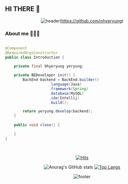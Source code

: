 ## HI THERE 👋

<div align=center>
  
![header](https://capsule-render.vercel.app/api?type=Waving&color=gradient&height=220&section=header&text=This%20is%20Ye%20Ryung&fontSize=80)(https://github.com/ohyeryung)

<div align =left>

### About me 👩🏻‍💻
  
```Java
  
@Component
@RequiredArgsConstructor
public class Introduction {

    private final Ohyeryung yeryung;
    
    private BEDeveloper init() {
        BackEnd backend = BackEnd.builder()
                    .language(Java)
                    .framework(Spring)
                    .database(MySQL)
                    .ide(Intellij)
                    .build();

        return yeryung.develop(backend);
    }
    
    public void close() {
        
    }
}

```
  
<br>

<div align = center>
  
  [![Hits](https://hits.seeyoufarm.com/api/count/incr/badge.svg?url=https%3A%2F%2Fgithub.com%2Fohyeryung&count_bg=%23FDC8F8CB&title_bg=%23F54D4D96&icon=smugmug.svg&icon_color=%23FFFFFF&title=hits&edge_flat=false)](https://github.com/ohyeryung)

  ![Anurag's GitHub stats](https://github-readme-stats-git-masterrstaa-rickstaa.vercel.app/api?username=ohyeryung&&show_icons=true&theme=dracula)
  [![Top Langs](https://github-readme-stats.vercel.app/api/top-langs/?username=ohyeryung&layout=compact&&show_icons=true&theme=dracula)](https://github.com/ohyeryung/github-readme-stats)
  
![footer](https://capsule-render.vercel.app/api?section=footer&type=Waving&color=gradient)
 
</div>
